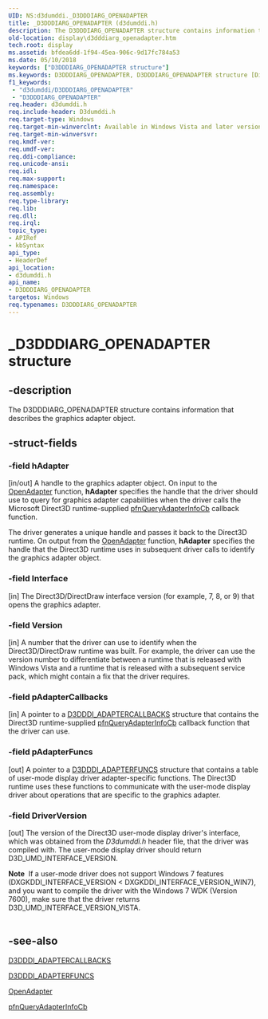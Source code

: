 ```yaml
---
UID: NS:d3dumddi._D3DDDIARG_OPENADAPTER
title: _D3DDDIARG_OPENADAPTER (d3dumddi.h)
description: The D3DDDIARG_OPENADAPTER structure contains information that describes the graphics adapter object.
old-location: display\d3dddiarg_openadapter.htm
tech.root: display
ms.assetid: bfdea6dd-1f94-45ea-906c-9d17fc784a53
ms.date: 05/10/2018
keywords: ["D3DDDIARG_OPENADAPTER structure"]
ms.keywords: D3DDDIARG_OPENADAPTER, D3DDDIARG_OPENADAPTER structure [Display Devices], UMDisplayDriver_param_Structs_6b07c27c-40f3-497c-ba20-53a19a003ea6.xml, _D3DDDIARG_OPENADAPTER, d3dumddi/D3DDDIARG_OPENADAPTER, display.d3dddiarg_openadapter
f1_keywords:
 - "d3dumddi/D3DDDIARG_OPENADAPTER"
 - "D3DDDIARG_OPENADAPTER"
req.header: d3dumddi.h
req.include-header: D3dumddi.h
req.target-type: Windows
req.target-min-winverclnt: Available in Windows Vista and later versions of the Windows operating systems.
req.target-min-winversvr: 
req.kmdf-ver: 
req.umdf-ver: 
req.ddi-compliance: 
req.unicode-ansi: 
req.idl: 
req.max-support: 
req.namespace: 
req.assembly: 
req.type-library: 
req.lib: 
req.dll: 
req.irql: 
topic_type:
- APIRef
- kbSyntax
api_type:
- HeaderDef
api_location:
- d3dumddi.h
api_name:
- D3DDDIARG_OPENADAPTER
targetos: Windows
req.typenames: D3DDDIARG_OPENADAPTER
---
```


# _D3DDDIARG_OPENADAPTER structure


## -description


The D3DDDIARG_OPENADAPTER structure contains information that describes the graphics adapter object.


## -struct-fields




### -field hAdapter

[in/out] A handle to the graphics adapter object. On input to the <a href="https://docs.microsoft.com/windows-hardware/drivers/ddi/d3dumddi/nc-d3dumddi-pfnd3dddi_openadapter">OpenAdapter</a> function, <b>hAdapter</b> specifies the handle that the driver should use to query for graphics adapter capabilities when the driver calls the Microsoft Direct3D runtime-supplied <a href="https://docs.microsoft.com/windows-hardware/drivers/ddi/d3dumddi/nc-d3dumddi-pfnd3dddi_queryadapterinfocb">pfnQueryAdapterInfoCb</a> callback function. 

The driver generates a unique handle and passes it back to the Direct3D runtime. On output from the <a href="https://docs.microsoft.com/windows-hardware/drivers/ddi/d3dumddi/nc-d3dumddi-pfnd3dddi_openadapter">OpenAdapter</a> function, <b>hAdapter</b> specifies the handle that the Direct3D runtime uses in subsequent driver calls to identify the graphics adapter object.


### -field Interface

[in] The Direct3D/DirectDraw interface version (for example, 7, 8, or 9) that opens the graphics adapter. 


### -field Version

[in] A number that the driver can use to identify when the Direct3D/DirectDraw runtime was built. For example, the driver can use the version number to differentiate between a runtime that is released with Windows Vista and a runtime that is released with a subsequent service pack, which might contain a fix that the driver requires. 


### -field pAdapterCallbacks

[in] A pointer to a <a href="https://docs.microsoft.com/windows-hardware/drivers/ddi/d3dumddi/ns-d3dumddi-_d3dddi_adaptercallbacks">D3DDDI_ADAPTERCALLBACKS</a> structure that contains the Direct3D runtime-supplied <a href="https://docs.microsoft.com/windows-hardware/drivers/ddi/d3dumddi/nc-d3dumddi-pfnd3dddi_queryadapterinfocb">pfnQueryAdapterInfoCb</a> callback function that the driver can use.


### -field pAdapterFuncs

[out] A pointer to a <a href="https://docs.microsoft.com/windows-hardware/drivers/ddi/d3dumddi/ns-d3dumddi-_d3dddi_adapterfuncs">D3DDDI_ADAPTERFUNCS</a> structure that contains a table of user-mode display driver adapter-specific functions. The Direct3D runtime uses these functions to communicate with the user-mode display driver about operations that are specific to the graphics adapter.


### -field DriverVersion

[out] The version of the Direct3D user-mode display driver's interface, which was obtained from the <i>D3dumddi.h</i> header file, that the driver was compiled with. The user-mode display driver should return D3D_UMD_INTERFACE_VERSION. 

<div class="alert"><b>Note</b>  If a user-mode driver does not support Windows 7 features (DXGKDDI_INTERFACE_VERSION < DXGKDDI_INTERFACE_VERSION_WIN7), and you want to compile the driver
with the Windows 7 WDK (Version 7600), make sure that the driver returns D3D_UMD_INTERFACE_VERSION_VISTA.</div>
<div> </div>

## -see-also




<a href="https://docs.microsoft.com/windows-hardware/drivers/ddi/d3dumddi/ns-d3dumddi-_d3dddi_adaptercallbacks">D3DDDI_ADAPTERCALLBACKS</a>



<a href="https://docs.microsoft.com/windows-hardware/drivers/ddi/d3dumddi/ns-d3dumddi-_d3dddi_adapterfuncs">D3DDDI_ADAPTERFUNCS</a>



<a href="https://docs.microsoft.com/windows-hardware/drivers/ddi/d3dumddi/nc-d3dumddi-pfnd3dddi_openadapter">OpenAdapter</a>



<a href="https://docs.microsoft.com/windows-hardware/drivers/ddi/d3dumddi/nc-d3dumddi-pfnd3dddi_queryadapterinfocb">pfnQueryAdapterInfoCb</a>
 

 

